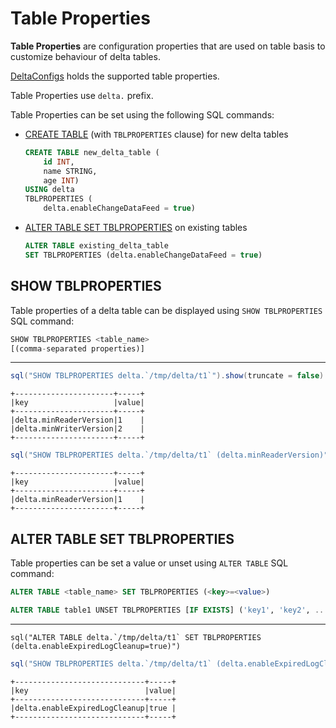 # Table Properties

**Table Properties** are configuration properties that are used on table basis to customize behaviour of delta tables.

[DeltaConfigs](../table-properties/DeltaConfigs.md) holds the supported table properties.

Table Properties use `delta.` prefix.

Table Properties can be set using the following SQL commands:

* [CREATE TABLE](../commands/create-table/index.md) (with `TBLPROPERTIES` clause) for new delta tables

    ```sql
    CREATE TABLE new_delta_table (
        id INT,
        name STRING,
        age INT)
    USING delta
    TBLPROPERTIES (
        delta.enableChangeDataFeed = true)
    ```

* [ALTER TABLE SET TBLPROPERTIES](../commands/alter/AlterTableSetPropertiesDeltaCommand.md) on existing tables

    ```sql
    ALTER TABLE existing_delta_table
    SET TBLPROPERTIES (delta.enableChangeDataFeed = true)
    ```

## SHOW TBLPROPERTIES

Table properties of a delta table can be displayed using `SHOW TBLPROPERTIES` SQL command:

```sql
SHOW TBLPROPERTIES <table_name>
[(comma-separated properties)]
```

---

```scala
sql("SHOW TBLPROPERTIES delta.`/tmp/delta/t1`").show(truncate = false)
```

```text
+----------------------+-----+
|key                   |value|
+----------------------+-----+
|delta.minReaderVersion|1    |
|delta.minWriterVersion|2    |
+----------------------+-----+
```

```scala
sql("SHOW TBLPROPERTIES delta.`/tmp/delta/t1` (delta.minReaderVersion)").show(truncate = false)
```

```text
+----------------------+-----+
|key                   |value|
+----------------------+-----+
|delta.minReaderVersion|1    |
+----------------------+-----+
```

## ALTER TABLE SET TBLPROPERTIES

Table properties can be set a value or unset using `ALTER TABLE` SQL command:

```sql
ALTER TABLE <table_name> SET TBLPROPERTIES (<key>=<value>)
```

```sql
ALTER TABLE table1 UNSET TBLPROPERTIES [IF EXISTS] ('key1', 'key2', ...);
```

---

```text
sql("ALTER TABLE delta.`/tmp/delta/t1` SET TBLPROPERTIES (delta.enableExpiredLogCleanup=true)")
```

```scala
sql("SHOW TBLPROPERTIES delta.`/tmp/delta/t1` (delta.enableExpiredLogCleanup)").show(truncate = false)
```

```text
+-----------------------------+-----+
|key                          |value|
+-----------------------------+-----+
|delta.enableExpiredLogCleanup|true |
+-----------------------------+-----+
```
